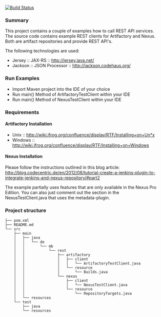 [![Build Status](https://buildhive.cloudbees.com/job/marcelbirkner/job/restful-api-examples/badge/icon)](https://buildhive.cloudbees.com/job/marcelbirkner/job/restful-api-examples/)

<h3>Summary</h3>

This project contains a couple of examples how to call REST API services. 
The source code contains example REST clients for Artifactory and Nexus. 
Both are artifact repositories and provide REST API's.

The following technologies are used:

- Jersey :: JAX-RS :: http://jersey.java.net/
- Jackson :: JSON Processor :: http://jackson.codehaus.org/

<h3>Run Examples</h3>

- Import Maven project into the IDE of your choice
- Run main() Method of ArtifactoryTestClient within your IDE
- Run main() Method of NexusTestClient within your  IDE

<h3>Requirements</h3>

<h4>Artifactory Installation</h4>

- Unix :: http://wiki.jfrog.org/confluence/display/RTF/Installing+on+Un*x
- Windows :: http://wiki.jfrog.org/confluence/display/RTF/Installing+on+Windows

<h4>Nexus Installation</h4>

Please follow the instructions outlined in this blog article: 
http://blog.codecentric.de/en/2012/08/tutorial-create-a-jenkins-plugin-to-integrate-jenkins-and-nexus-repository/#part2

The example partially uses features that are only available in the Nexus Pro Edition.
You can also just comment out the section in the NexusTestClient.java that uses the metadata-plugin.

<h3>Project structure</h3>



```
├── pom.xml
├── README.md
└── src
    ├── main
    │   ├── java
    │   │   └── de
    │   │       └── mb
    │   │           └── rest
    │   │               ├── artifactory
    │   │               │   ├── client
    │   │               │   │   └── ArtifactoryTestClient.java
    │   │               │   └── resource
    │   │               │       └── Builds.java
    │   │               └── nexus
    │   │                   ├── client
    │   │                   │   └── NexusTestClient.java
    │   │                   └── resource
    │   │                       └── RepositoryTargets.java
    │   └── resources
    └── test
        ├── java
        └── resources
```